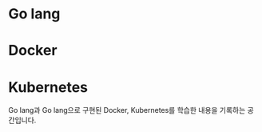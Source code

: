 # Go lang

# Docker

# Kubernetes



Go lang과 Go lang으로 구현된 Docker, Kubernetes를 학습한 내용을 기록하는 공간입니다.

